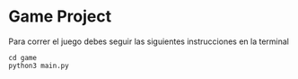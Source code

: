 # Game Project

Para correr el juego debes seguir las siguientes instrucciones en la terminal
```
cd game
python3 main.py
```